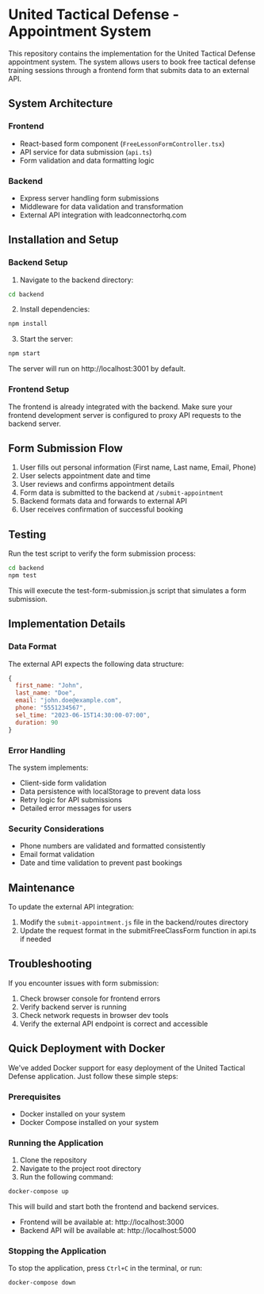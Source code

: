 # United Tactical Defense - Appointment System

This repository contains the implementation for the United Tactical Defense appointment system. The system allows users to book free tactical defense training sessions through a frontend form that submits data to an external API.

## System Architecture

### Frontend
- React-based form component (`FreeLessonFormController.tsx`)
- API service for data submission (`api.ts`)
- Form validation and data formatting logic

### Backend
- Express server handling form submissions
- Middleware for data validation and transformation
- External API integration with leadconnectorhq.com

## Installation and Setup

### Backend Setup

1. Navigate to the backend directory:
```bash
cd backend
```

2. Install dependencies:
```bash
npm install
```

3. Start the server:
```bash
npm start
```

The server will run on http://localhost:3001 by default.

### Frontend Setup

The frontend is already integrated with the backend. Make sure your frontend development server is configured to proxy API requests to the backend server.

## Form Submission Flow

1. User fills out personal information (First name, Last name, Email, Phone)
2. User selects appointment date and time
3. User reviews and confirms appointment details
4. Form data is submitted to the backend at `/submit-appointment`
5. Backend formats data and forwards to external API
6. User receives confirmation of successful booking

## Testing

Run the test script to verify the form submission process:

```bash
cd backend
npm test
```

This will execute the test-form-submission.js script that simulates a form submission.

## Implementation Details

### Data Format

The external API expects the following data structure:

```javascript
{
  first_name: "John",
  last_name: "Doe",
  email: "john.doe@example.com",
  phone: "5551234567",
  sel_time: "2023-06-15T14:30:00-07:00",
  duration: 90
}
```

### Error Handling

The system implements:
- Client-side form validation
- Data persistence with localStorage to prevent data loss
- Retry logic for API submissions
- Detailed error messages for users

### Security Considerations

- Phone numbers are validated and formatted consistently
- Email format validation
- Date and time validation to prevent past bookings

## Maintenance

To update the external API integration:
1. Modify the `submit-appointment.js` file in the backend/routes directory
2. Update the request format in the submitFreeClassForm function in api.ts if needed

## Troubleshooting

If you encounter issues with form submission:
1. Check browser console for frontend errors
2. Verify backend server is running
3. Check network requests in browser dev tools
4. Verify the external API endpoint is correct and accessible

## Quick Deployment with Docker

We've added Docker support for easy deployment of the United Tactical Defense application. Just follow these simple steps:

### Prerequisites

- Docker installed on your system
- Docker Compose installed on your system

### Running the Application

1. Clone the repository
2. Navigate to the project root directory
3. Run the following command:

```bash
docker-compose up
```

This will build and start both the frontend and backend services.

- Frontend will be available at: http://localhost:3000
- Backend API will be available at: http://localhost:5000

### Stopping the Application

To stop the application, press `Ctrl+C` in the terminal, or run:

```bash
docker-compose down
```
